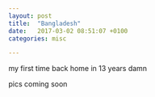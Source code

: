```yaml
---
layout: post
title:  "Bangladesh"
date:   2017-03-02 08:51:07 +0100
categories: misc

---
```


my first time back home in 13 years damn

pics coming soon 
